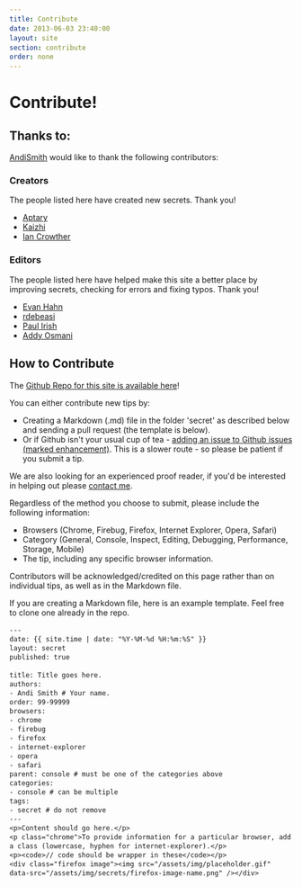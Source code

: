 ```yaml
---
title: Contribute
date: 2013-06-03 23:40:00
layout: site
section: contribute
order: none
---
```


# Contribute! #

## Thanks to: ##

<a href="http://twitter.com/andismith" target="_blank">AndiSmith</a> would like to thank the following contributors:

### Creators ###

The people listed here have created new secrets. Thank you!

<ul>
    <li><a href="http://github.com/Aptary">Aptary</a></li>
    <li><a href="http://github.com/Kaizhi">Kaizhi</a></li>
    <li><a href="http://github.com/iancrowther">Ian Crowther</a></li>
</ul>

### Editors ###

The people listed here have helped make this site a better place by improving secrets, checking for errors and fixing typos. Thank you!

<ul>
    <li><a href="http://github.com/EvanHahn">Evan Hahn</a></li>
    <li><a href="http://github.com/rdebeasi">rdebeasi</a></li>
    <li><a href="http://github.com/paulirish">Paul Irish</a></li>
    <li><a href="http://github.com/addyosmani">Addy Osmani</a></li>
</ul>

## How to Contribute ##

The <a href="https://github.com/andismith/dev-tool-secrets" target="_blank">Github Repo for this site is available here</a>!

You can either contribute new tips by:

* Creating a Markdown (.md) file in the folder 'secret' as described below and sending a pull request (the template is below).
* Or if Github isn't your usual cup of tea - <a href="https://github.com/andismith/dev-tool-secrets/issues">adding an issue to Github issues (marked enhancement)</a>. This is a slower route - so please be patient if you submit a tip.

We are also looking for an experienced proof reader, if you'd be interested in helping out please <a href="http://www.andismith.com/contact" target="_blank">contact me</a>.

Regardless of the method you choose to submit, please include the following information:

* Browsers (Chrome, Firebug, Firefox, Internet Explorer, Opera, Safari)
* Category (General, Console, Inspect, Editing, Debugging, Performance, Storage, Mobile)
* The tip, including any specific browser information.

Contributors will be acknowledged/credited on this page rather than on individual tips, as well as in the Markdown file.

If you are creating a Markdown file, here is an example template. Feel free to clone one already in the repo.

    ---
    date: {{ site.time | date: "%Y-%M-%d %H:%m:%S" }}
    layout: secret
    published: true

    title: Title goes here.
    authors:
    - Andi Smith # Your name.
    order: 99-99999
    browsers:
    - chrome
    - firebug
    - firefox
    - internet-explorer
    - opera
    - safari
    parent: console # must be one of the categories above
    categories:
    - console # can be multiple
    tags:
    - secret # do not remove
    ---
    <p>Content should go here.</p>
    <p class="chrome">To provide information for a particular browser, add a class (lowercase, hyphen for internet-explorer).</p>
    <p><code>// code should be wrapper in these</code></p>
    <div class="firefox image"><img src="/assets/img/placeholder.gif" data-src="/assets/img/secrets/firefox-image-name.png" /></div>
